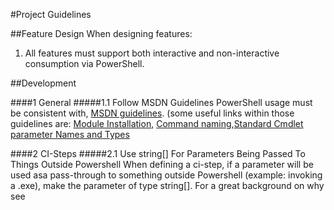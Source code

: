 #Project Guidelines

##Feature Design
When designing features:

1.	All features must support both interactive and non-interactive consumption via PowerShell. 


##Development

####1 General
#####1.1 Follow MSDN Guidelines
PowerShell usage must be consistent with, [MSDN guidelines](https://msdn.microsoft.com/en-us/library/dd835506(v=vs.85).aspx). (some useful links within those guidelines are: [Module Installation](https://msdn.microsoft.com/en-us/library/dd878350%28v=vs.85%29.aspx), [Command naming](https://msdn.microsoft.com/en-us/library/ms714428%28v=vs.85%29.aspx),[Standard Cmdlet parameter Names and Types](https://msdn.microsoft.com/en-us/library/dd878352(v=vs.85).aspx)

####2 CI-Steps
#####2.1 Use string[] For Parameters Being Passed To Things Outside Powershell
When defining a ci-step, if a parameter will be used asa pass-through to something outside Powershell (example: invoking a .exe), make the parameter of type string[]. For a great background on why see [](https://com2kid.wordpress.com/2011/09/25/powershell-call-operator-using-an-array-of-parameters-to-solve-all-your-quoting-problems/)
